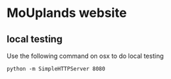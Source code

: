 # MoUplands website

## local testing

Use the following command on osx to do local testing 
```
python -m SimpleHTTPServer 8080
```